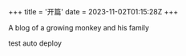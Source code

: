 +++
title = '开篇'
date = 2023-11-02T01:15:28Z
+++

A blog of a growing monkey and his family

test auto deploy
